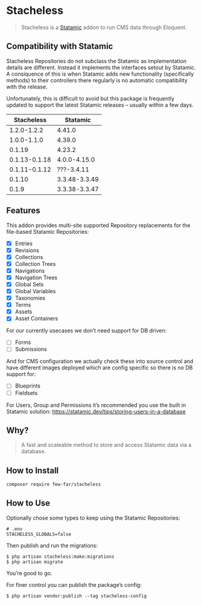 # Stacheless

> Stacheless is a [Statamic](https://www.statamic.com/) addon to run CMS data through Eloquent.

## Compatibility with Statamic

Stacheless Repositories do not subclass the Statamic as implementation details are different. Instead it implements the interfaces setout by Statamic. A consiquence of this is when Statamic adds new functionality (specifically methods) to their controllers there regularly is no automatic compatibility with the release.

Unfortunately, this is difficult to avoid but this package is frequently updated to support the latest Statamic releases – usually within a few days.

| Stacheless    | Statamic      |
| ------------- | ------------- |
| 1.2.0-1.2.2   | 4.41.0        |
| 1.0.0-1.1.0   | 4.39.0        |
| 0.1.19        | 4.23.2        |
| 0.1.13-0.1.18 | 4.0.0-4.15.0  |
| 0.1.11-0.1.12 | ???-3.4.11    |
| 0.1.10        | 3.3.48-3.3.49 |
| 0.1.9         | 3.3.38-3.3.47 |

## Features

This addon provides multi-site supported Repository replacements for the file-based Statamic Repositories:

- [x] Entries
- [x] Revisions
- [x] Collections
- [x] Collection Trees
- [x] Navigations
- [x] Navigation Trees
- [X] Global Sets
- [X] Global Variables
- [X] Taxonomies
- [X] Terms
- [X] Assets
- [X] Asset Containers

For our currently usecases we don’t need support for DB driven:

- [ ] Forms
- [ ] Submissions

And for CMS configuration we actually check these into source control and have different images deployed which are config specific so there is no DB support for:

- [ ] Blueprints
- [ ] Fieldsets

For Users, Group and Permissions it’s recommended you use the built in Statamic solution: https://statamic.dev/tips/storing-users-in-a-database

## Why?

> A fast and scaleable method to store and access Statamic data via a database.

## How to Install

``` bash
composer require few-far/stacheless
```

## How to Use

Optionally chose some types to keep using the Statamic Repositories:

```
# .env
STACHELESS_GLOBALS=false
```

Then publish and run the migrations:

```
$ php artisan stacheless:make:migrations
$ php artisan migrate
```

You’re good to go.

For finer control you can publish the package’s config:

```
$ php artisan vendor:publish --tag stacheless-config
```
